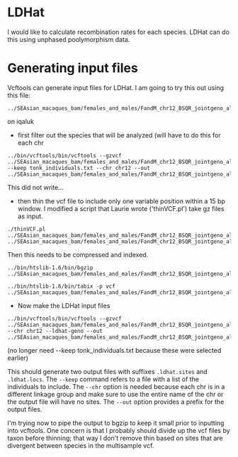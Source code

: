 # LDHat

I would like to calculate recombination rates for each species.  LDHat can do this using unphased poolymorphism data.  

# Generating input files

Vcftools can generate input files for LDHat.  I am going to try this out using this file:
```
../SEAsian_macaques_bam/females_and_males/FandM_chr12_BSQR_jointgeno_allsites_filtered_SNPsonly.vcf.gz
```
on iqaluk

* first filter out the species that will be analyzed (will have to do this for each chr
```
../bin/vcftools/bin/vcftools --gzvcf ../SEAsian_macaques_bam/females_and_males/FandM_chr12_BSQR_jointgeno_allsites_filtered_SNPsonly.vcf.gz --keep tonk_individuals.txt --chr chr12 --out ../SEAsian_macaques_bam/females_and_males/FandM_chr12_BSQR_jointgeno_allsites_filtered_SNPsonly_tonk.vcf.gz
```

This did not write...

* then thin the vcf file to include only one variable position within a 15 bp window. I modified a script that Laurie wrote ('thinVCF.pl')  take gz files as input.

```
./thinVCF.pl ../SEAsian_macaques_bam/females_and_males/FandM_chr12_BSQR_jointgeno_allsites_filtered_SNPsonly_tonk.gz ../SEAsian_macaques_bam/females_and_males/FandM_chr12_BSQR_jointgeno_allsites_filtered_SNPsonly_tonk_thinned.vcf
```

Then this needs to be compressed and indexed.

```
../bin/htslib-1.6/bin/bgzip ../SEAsian_macaques_bam/females_and_males/FandM_chr12_BSQR_jointgeno_allsites_filtered_SNPsonly_tonk_thinned.vcf
```
```
../bin/htslib-1.6/bin/tabix -p vcf ../SEAsian_macaques_bam/females_and_males/FandM_chr12_BSQR_jointgeno_allsites_filtered_SNPsonly_tonk_thinned.vcf.gz
```

* Now make the LDHat input files

```
../bin/vcftools/bin/vcftools --gzvcf ../SEAsian_macaques_bam/females_and_males/FandM_chr12_BSQR_jointgeno_allsites_filtered_SNPsonly_tonk_thinned.vcf.gz --chr chr12 --ldhat-geno --out ../SEAsian_macaques_bam/females_and_males/FandM_chr12_BSQR_jointgeno_allsites_filtered_SNPsonly_tonk_thinned 
```
(no longer need --keep tonk_individuals.txt  because these were selected earlier)

This should generate two output files with suffixes  `.ldhat.sites` and `.ldhat.locs`. The `--keep` command refers to a file with a list of the individuals to include. The `--chr` option is needed because each chr is in a different linkage group and make sure to use the entire name of the chr or the output file will have no sites. The `--out` option provides a prefix for the output files.

  I'm trying now to pipe the output to bgzip to keep it small prior to inputting into vcftools.  One concern is that I probably should divide up the vcf files by taxon before thinning; that way I don't remove thin based on sites that are divergent between species in the multisample vcf.
